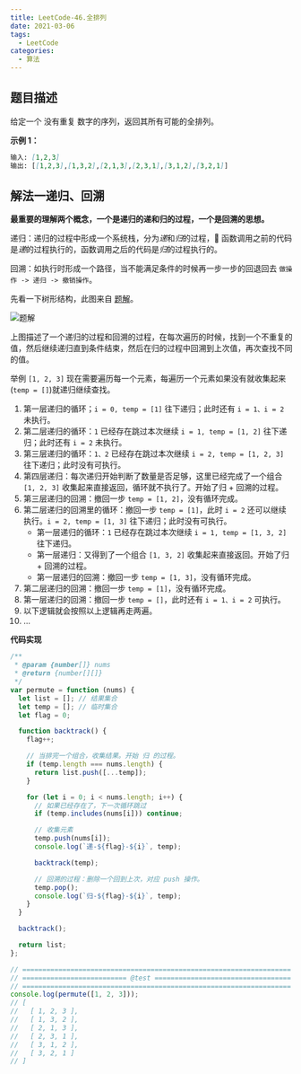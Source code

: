 ```yaml
---
title: LeetCode-46.全排列
date: 2021-03-06
tags:
  - LeetCode
categories:
  - 算法
---
```


## 题目描述

给定一个 没有重复 数字的序列，返回其所有可能的全排列。

**示例 1：**

```md
输入: [1,2,3]
输出: [[1,2,3],[1,3,2],[2,1,3],[2,3,1],[3,1,2],[3,2,1]]
```

## 解法一递归、回溯

**最重要的理解两个概念，一个是递归的递和归的过程，一个是回溯的思想。**

递归：递归的过程中形成一个系统栈，分为*递*和*归*的过程， 函数调用之前的代码是*递*的过程执行的，函数调用之后的代码是*归*的过程执行的。

回溯：如执行时形成一个路径，当不能满足条件的时候再一步一步的回退回去 `做操作 -> 递归 -> 撤销操作`。

先看一下树形结构，此图来自 [题解](https://leetcode-cn.com/problems/permutations/solution/hui-su-suan-fa-python-dai-ma-java-dai-ma-by-liweiw)。

![题解](https://p3-juejin.byteimg.com/tos-cn-i-k3u1fbpfcp/510df202a5574a3392f1dd6cf71ae622~tplv-k3u1fbpfcp-zoom-1.image)

上图描述了一个递归的过程和回溯的过程，在每次遍历的时候，找到一个不重复的值，然后继续递归直到条件结束，然后在归的过程中回溯到上次值，再次查找不同的值。

举例 `[1, 2, 3]` 现在需要遍历每一个元素，每遍历一个元素如果没有就收集起来(`temp = []`)就递归继续查找。

1. 第一层递归的循环；`i = 0, temp = [1]` 往下递归；此时还有 `i = 1、i = 2` 未执行。
2. 第二层递归的循环：`1` 已经存在跳过本次继续 `i = 1, temp = [1, 2]` 往下递归；此时还有 `i = 2` 未执行。
3. 第三层递归的循环：`1、2` 已经存在跳过本次继续 `i = 2, temp = [1, 2, 3]` 往下递归；此时没有可执行。
4. 第四层递归：每次递归开始判断了数量是否足够，这里已经完成了一个组合 `[1, 2, 3]` 收集起来直接返回，循环就不执行了。开始了归 + 回溯的过程。
5. 第三层递归的回溯：撤回一步 `temp = [1, 2]`，没有循环完成。
6. 第二层递归的回溯里的循环：撤回一步 `temp = [1]`，此时 `i = 2` 还可以继续执行。`i = 2, temp = [1, 3]` 往下递归；此时没有可执行。
   - 第一层递归的循环：`1` 已经存在跳过本次继续 `i = 1, temp = [1, 3, 2]` 往下递归。
   - 第一层递归：又得到了一个组合 `[1, 3, 2]` 收集起来直接返回。开始了归 + 回溯的过程。
   - 第一层递归的回溯：撤回一步 `temp = [1, 3]`，没有循环完成。
7. 第二层递归的回溯：撤回一步 `temp = [1]`，没有循环完成。
8. 第一层递归的回溯：撤回一步 `temp = []`，此时还有 `i = 1、i = 2` 可执行。
9. 以下逻辑就会按照以上逻辑再走两遍。
10. ...

**代码实现**

```js
/**
 * @param {number[]} nums
 * @return {number[][]}
 */
var permute = function (nums) {
  let list = []; // 结果集合
  let temp = []; // 临时集合
  let flag = 0;

  function backtrack() {
    flag++;

    // 当排完一个组合，收集结果。开始 归 的过程。
    if (temp.length === nums.length) {
      return list.push([...temp]);
    }

    for (let i = 0; i < nums.length; i++) {
      // 如果已经存在了，下一次循环跳过
      if (temp.includes(nums[i])) continue;

      // 收集元素
      temp.push(nums[i]);
      console.log(`递-${flag}-${i}`, temp);

      backtrack(temp);

      // 回溯的过程：删除一个回到上次，对应 push 操作。
      temp.pop();
      console.log(`归-${flag}-${i}`, temp);
    }
  }

  backtrack();

  return list;
};

// ===================================================================
// ========================== @test ==================================
// ===================================================================
console.log(permute([1, 2, 3]));
// [
//   [ 1, 2, 3 ],
//   [ 1, 3, 2 ],
//   [ 2, 1, 3 ],
//   [ 2, 3, 1 ],
//   [ 3, 1, 2 ],
//   [ 3, 2, 1 ]
// ]
```
